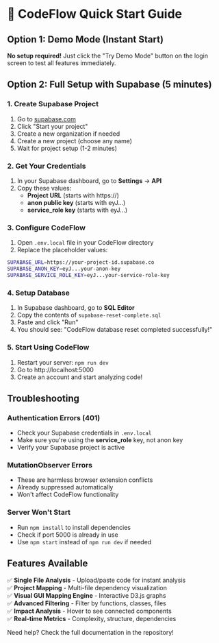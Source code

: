 # 🚀 CodeFlow Quick Start Guide

## Option 1: Demo Mode (Instant Start)
**No setup required!** Just click the "Try Demo Mode" button on the login screen to test all features immediately.

## Option 2: Full Setup with Supabase (5 minutes)

### 1. Create Supabase Project
1. Go to [supabase.com](https://supabase.com)
2. Click "Start your project"
3. Create a new organization if needed
4. Create a new project (choose any name)
5. Wait for project setup (1-2 minutes)

### 2. Get Your Credentials
1. In your Supabase dashboard, go to **Settings** → **API**
2. Copy these values:
   - **Project URL** (starts with https://)
   - **anon public key** (starts with eyJ...)
   - **service_role key** (starts with eyJ...)

### 3. Configure CodeFlow
1. Open `.env.local` file in your CodeFlow directory
2. Replace the placeholder values:
```bash
SUPABASE_URL=https://your-project-id.supabase.co
SUPABASE_ANON_KEY=eyJ...your-anon-key
SUPABASE_SERVICE_ROLE_KEY=eyJ...your-service-role-key
```

### 4. Setup Database
1. In Supabase dashboard, go to **SQL Editor**
2. Copy the contents of `supabase-reset-complete.sql`
3. Paste and click "Run"
4. You should see: "CodeFlow database reset completed successfully!"

### 5. Start Using CodeFlow
1. Restart your server: `npm run dev`
2. Go to http://localhost:5000
3. Create an account and start analyzing code!

## Troubleshooting

### Authentication Errors (401)
- Check your Supabase credentials in `.env.local`
- Make sure you're using the **service_role** key, not anon key
- Verify your Supabase project is active

### MutationObserver Errors
- These are harmless browser extension conflicts
- Already suppressed automatically
- Won't affect CodeFlow functionality

### Server Won't Start
- Run `npm install` to install dependencies
- Check if port 5000 is already in use
- Use `npm start` instead of `npm run dev` if needed

## Features Available
✅ **Single File Analysis** - Upload/paste code for instant analysis  
✅ **Project Mapping** - Multi-file dependency visualization  
✅ **Visual GUI Mapping Engine** - Interactive D3.js graphs  
✅ **Advanced Filtering** - Filter by functions, classes, files  
✅ **Impact Analysis** - Hover to see connected components  
✅ **Real-time Metrics** - Complexity, structure, dependencies  

Need help? Check the full documentation in the repository!